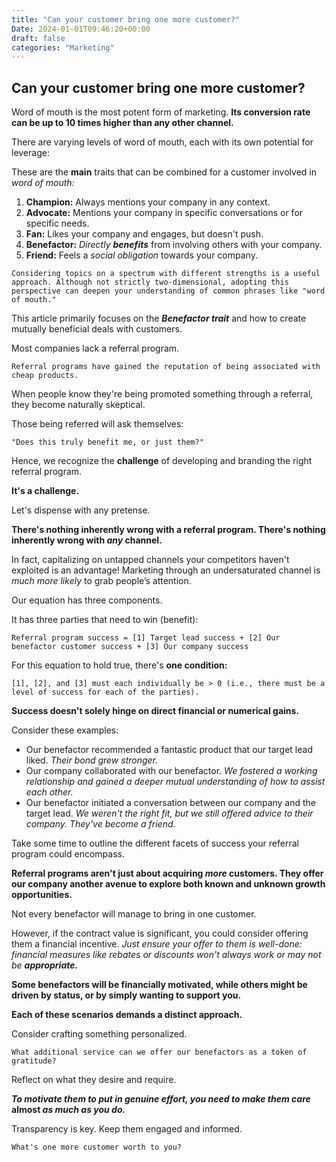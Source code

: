 ```yaml
---
title: "Can your customer bring one more customer?"
Date: 2024-01-01T09:46:20+00:00
draft: false
categories: "Marketing"
---
```

## Can your customer bring one more customer?

Word of mouth is the most potent form of marketing. **Its conversion rate can be up to 10 times higher than any other channel.**

There are varying levels of word of mouth, each with its own potential for leverage:

These are the **main** traits that can be combined for a customer involved in *word of mouth:*

1. **Champion:** Always mentions your company in any context.
2. **Advocate:** Mentions your company in specific conversations or for specific needs.
3. **Fan:** Likes your company and engages, but doesn't push.
4. **Benefactor:** *Directly **benefits*** from involving others with your company.
5. **Friend:** Feels a *social obligation* towards your company.

`Considering topics on a spectrum with different strengths is a useful approach. Although not strictly two-dimensional, adopting this perspective can deepen your understanding of common phrases like "word of mouth."`

This article primarily focuses on the ***Benefactor trait*** and how to create mutually beneficial deals with customers.

Most companies lack a referral program.

`Referral programs have gained the reputation of being associated with cheap products.`

When people know they're being promoted something through a referral, they become naturally skeptical.

Those being referred will ask themselves:

`"Does this truly benefit me, or just them?"`

Hence, we recognize the **challenge** of developing and branding the right referral program.

**It's a challenge.**

Let's dispense with any pretense.

**There's nothing inherently wrong with a referral program. There's nothing inherently wrong with *any* channel.**

In fact, capitalizing on untapped channels your competitors haven't exploited is an advantage! Marketing through an undersaturated channel is *much more likely* to grab people’s attention.

Our equation has three components.

It has three parties that need to win (benefit):

`Referral program success = [1] Target lead success + [2] Our benefactor customer success + [3] Our company success`

For this equation to hold true, there's **one condition:**

`[1], [2], and [3] must each individually be > 0 (i.e., there must be a level of success for each of the parties).`

**Success doesn't solely hinge on direct financial or numerical gains.**

Consider these examples:

- Our benefactor recommended a fantastic product that our target lead liked. *Their bond grew stronger.*
- Our company collaborated with our benefactor. *We fostered a working relationship and gained a deeper mutual understanding of how to assist each other.*
- Our benefactor initiated a conversation between our company and the target lead. *We weren't the right fit, but we still offered advice to their company. They've become a friend.*

Take some time to outline the different facets of success your referral program could encompass.

**Referral programs aren't just about acquiring *more* customers. They offer our company another avenue to explore both known and unknown growth opportunities.**

Not every benefactor will manage to bring in one customer.

However, if the contract value is significant, you could consider offering them a financial incentive. *Just ensure your offer to them is well-done: financial measures like rebates or discounts won't always work or may not be **appropriate.***

**Some benefactors will be financially motivated, while others might be driven by status, or by simply wanting to support you.**

**Each of these scenarios demands a distinct approach.**

Consider crafting something personalized.

`What additional service can we offer our benefactors as a token of gratitude?`

Reflect on what they desire and require.

***To motivate them to put in genuine effort, you need to make them care* almost *as much as you do.***

Transparency is key. Keep them engaged and informed.

`What's one more customer worth to you?`